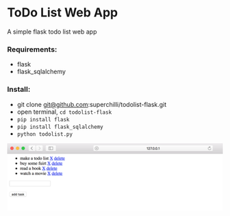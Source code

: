 # ToDo List Web App



A simple flask todo list web app

### Requirements:

* flask
* flask_sqlalchemy

### Install:

- git clone git@github.com:superchilli/todolist-flask.git
- open terminal, `cd todolist-flask`
- `pip install flask`
- `pip install flask_sqlalchemy`
- `python todolist.py`

![](https://github.com/superchilli/todolist-flask/blob/master/static/todolist.png?raw=true)

